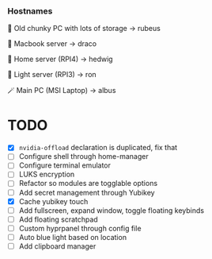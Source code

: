 ### Hostnames

🗿 Old chunky PC with lots of storage -> rubeus

👿 Macbook server -> draco

🦉 Home server (RPI4) -> hedwig

🥱 Light server (RPI3) -> ron

🪄 Main PC (MSI Laptop) -> albus

# TODO

- [x] `nvidia-offload` declaration is duplicated, fix that
- [ ] Configure shell through home-manager
- [ ] Configure terminal emulator
- [ ] LUKS encryption
- [ ] Refactor so modules are togglable options
- [ ] Add secret management through Yubikey
- [x] Cache yubikey touch
- [ ] Add fullscreen, expand window, toggle floating keybinds
- [ ] Add floating scratchpad
- [ ] Custom hyprpanel through config file
- [ ] Auto blue light based on location
- [ ] Add clipboard manager